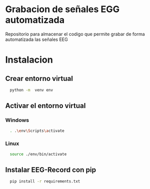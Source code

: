 
# Grabacion de señales EGG automatizada

Repositorio para almacenar el codigo que permite grabar de forma automatizada las señales EEG


# Instalacion

## Crear entorno virtual
```bash
  python -m  venv env
```

## Activar el entorno virtual
### Windows
```bash
  . .\env\Scripts\activate
```
### Linux
```bash
  source ./env/bin/activate
```

## Instalar EEG-Record con pip

```bash
  pip install -r requirements.txt
```
    
